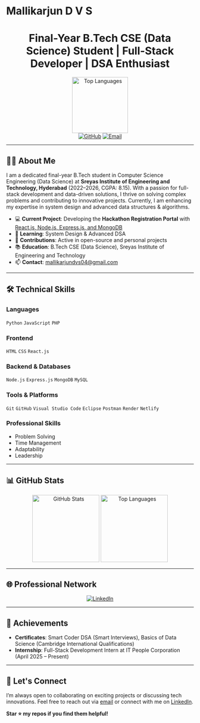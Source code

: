 # Mallikarjun D V S

<div align="center">
  <h1>Final-Year B.Tech CSE (Data Science) Student | Full-Stack Developer | DSA Enthusiast</h1>
  <img src="https://github-readme-stats.vercel.app/api/top-langs/?username=Mallikarjun-04&layout=compact&theme=dracula&hide_border=true" alt="Top Languages" height="150" />
  <br>
  <a href="https://github.com/Mallikarjun-04"><img src="https://img.shields.io/badge/GitHub-181717.svg?&style=for-the-badge&logo=GitHub&logoColor=white" alt="GitHub"></a>
  <a href="mailto:mallikarjundvs04@gmail.com"><img src="https://img.shields.io/badge/Email-D14836.svg?&style=for-the-badge&logo=Gmail&logoColor=white" alt="Email"></a>
</div>

---

## 👨‍💻 About Me

I am a dedicated final-year B.Tech student in Computer Science Engineering (Data Science) at **Sreyas Institute of Engineering and Technology, Hyderabad** (2022–2026, CGPA: 8.15). With a passion for full-stack development and data-driven solutions, I thrive on solving complex problems and contributing to innovative projects. Currently, I am enhancing my expertise in system design and advanced data structures & algorithms.

- 💻 **Current Project**: Developing the **Hackathon Registration Portal** with [React.js, Node.js, Express.js, and MongoDB](https://github.com/Mallikarjun-04/Hackathon-Portal)
- 🌱 **Learning**: System Design & Advanced DSA
- 🚀 **Contributions**: Active in open-source and personal projects
- 📚 **Education**: B.Tech CSE (Data Science), Sreyas Institute of Engineering and Technology
- 📫 **Contact**: [mallikarjundvs04@gmail.com](mailto:mallikarjundvs04@gmail.com)

---

## 🛠️ Technical Skills

### Languages
`Python` `JavaScript` `PHP`

### Frontend
`HTML` `CSS` `React.js`

### Backend & Databases
`Node.js` `Express.js` `MongoDB` `MySQL`

### Tools & Platforms
`Git` `GitHub` `Visual Studio Code` `Eclipse` `Postman` `Render` `Netlify`

### Professional Skills
- Problem Solving
- Time Management
- Adaptability
- Leadership

---

## 📊 GitHub Stats

<div align="center">
  <img src="https://github-readme-stats.vercel.app/api?username=Mallikarjun-04&show_icons=true&theme=dracula&hide_border=true" alt="GitHub Stats" height="180" />
  <img src="https://github-readme-stats.vercel.app/api/top-langs/?username=Mallikarjun-04&layout=compact&theme=dracula&hide_border=true" alt="Top Languages" height="180" />
</div>

---

## 🌐 Professional Network

<div align="center">
  <a href="https://www.linkedin.com/in/d-v-s-mallikarjun-aa775832a">
    <img src="https://img.shields.io/badge/LinkedIn-0077B5.svg?&style=for-the-badge&logo=LinkedIn&logoColor=white" alt="LinkedIn">
  </a>
</div>

---

## 🎯 Achievements

- **Certificates**: Smart Coder DSA (Smart Interviews), Basics of Data Science (Cambridge International Qualifications)
- **Internship**: Full-Stack Development Intern at IT People Corporation (April 2025 – Present)

---

## 🙌 Let's Connect

I’m always open to collaborating on exciting projects or discussing tech innovations. Feel free to reach out via [email](mailto:mallikarjundvs04@gmail.com) or connect with me on [LinkedIn](https://www.linkedin.com/in/d-v-s-mallikarjun-aa775832a).  

**Star ⭐ my repos if you find them helpful!**
